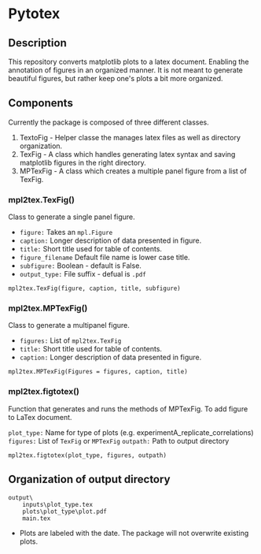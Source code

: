 # Pytotex

## Description 

This repository converts matplotlib plots to a latex document. Enabling the annotation of figures in an organized manner. It is not meant to generate beautiful figures, but rather keep one's plots a bit more organized.

## Components 

Currently the package is composed of three different classes. 

1. TextoFig - Helper classe the manages latex files as well as directory organization.
2. TexFig - A class which handles generating latex syntax and saving matplotlib figures in the right directory.
3. MPTexFig - A class which creates a multiple panel figure from a list of TexFig. 

### mpl2tex.TexFig() ###

Class to generate a single panel figure.

- `figure:` Takes an `mpl.Figure`
- `caption:` Longer description of data presented in figure.
- `title:` Short title used for table of contents.
- `figure_filename` Default file name is lower case title.
- `subfigure:` Boolean - default is False. 
- `output_type:` File suffix - defual is `.pdf`

```
mpl2tex.TexFig(figure, caption, title, subfigure)
```

### mpl2tex.MPTexFig() ###

Class to generate a multipanel figure.

- `figures:` List of `mpl2tex.TexFig`
- `title:` Short title used for table of contents.
- `caption:` Longer description of data presented in figure.

```
mpl2tex.MPTexFig(Figures = figures, caption, title)
```

### mpl2tex.figtotex() ### 

Function that generates and runs the methods of MPTexFig. To add figure to LaTex document.

`plot_type:` Name for type of plots (e.g. experimentA_replicate_correlations)
`figures:` List of `TexFig` or `MPTexFig`
`outpath:` Path to output directory

```
mpl2tex.figtotex(plot_type, figures, outpath)
```

## Organization of output directory 

```
output\
    inputs\plot_type.tex
    plots\plot_type\plot.pdf
    main.tex 
```
- Plots are labeled with the date. The package will not overwrite existing plots.


